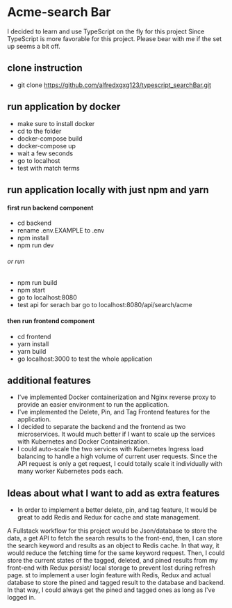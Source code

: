 # Acme-search Bar
I decided to learn and use TypeScript on the fly for this project Since TypeScript is more favorable for this project. Please bear with me if the set up seems a bit off.

## clone instruction
- git clone https://github.com/alfredxgxg123/typescript_searchBar.git


## run application by docker
- make sure to install docker
- cd to the folder
- docker-compose build
- docker-compose up
- wait a few seconds
- go to localhost 
- test with match terms

## run application locally with just npm and yarn
#### first run backend component
- cd backend
- rename .env.EXAMPLE to .env
- npm install
- npm run dev 
###### or run
- npm run build
- npm start
- go to localhost:8080
- test api for serach bar go to localhost:8080/api/search/acme

#### then run frontend component
- cd frontend
- yarn install
- yarn build
- go localhost:3000 to test the whole application

## additional features
- I've implemented Docker containerization and Nginx reverse proxy to provide an easier environment to run the application.
- I've implemented the Delete, Pin, and Tag Frontend features for the application.
- I decided to separate the backend and the frontend as two microservices. It would much better if I want to scale up the services with Kubernetes and Docker Containerization.
- I could auto-scale the two services with Kubernetes Ingress load balancing to handle a high volume of current user requests. Since the API request is only a get request, I could totally scale it individually with many worker Kubernetes pods each.


## Ideas about what I want to add as extra features
- In order to implement a better delete, pin, and tag feature, It would be great to add Redis and Redux for cache and state management.

A Fullstack workflow for this project would be Json/database to store the data, a get API to fetch the search results to the front-end, then, I can store the search keyword and results as an object to Redis cache. In that way, it would reduce the fetching time for the same keyword request. Then, I could store the current states of the tagged, deleted, and pined results from my front-end with Redux persist/ local storage to prevent lost during refresh page.
st to implement a user login feature with Redis, Redux and actual database to store the pined and tagged result to the database and backend. In that way, I could always get the pined and tagged ones as long as I've logged in.



